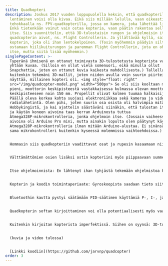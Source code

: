 ```yaml
---
title: Quadkopteri
description: Joskus 2017 vuoden loppupuolella keksin, että quadkopterilla
  lentäminen voisi olla kivaa. Eikä siis millään lelulla, vaan oikeasti
  tehokkaalla ns. FPV-quadkopterilla, jossa on kamera, joka lähettää livekuvaa.
  Enkä tietenkään voinut vain ostaa kopteria, vaan päätin rakentaa sellaisen
  itse. Siis suunnittelin, että 3D-tulostaisin rungon ja ohjelmoisin itse
  quadcopterin aivot, ns. Flight Controllerin. Ja yllättävää kyllä, sain tehtyä
  kopterin, joka oli ihan lentokelpoinen. (Tosin myöhemmin päädyin silti
  ostamaan hiilikuiturungon ja paremman Flight Controllerin, jota en ohjelmoinut
  itse, mutta siitä lisää myöhemmin.)
singlePageContent: >-
  Typeränä ihmisenä en ottanut toimivasta 3D-tulostetusta kopterista varmaan
  yhtään kuvaa. (Silloin en ollut vielä somenuori, eikä minulla ollut
  Snapchattia, joten en ottanut kuvia kaikesta mahdollisesta.) Tallella on
  kuitenkin tekemäni 3D-mallit, joten niiden avulla voin suurin piirtein
  näyttää, millainen kopteri oli. <img style="float: right"
  src="/img/quadcopter-model.png" width="500px"> Se oli siis kooltaan melko
  pieni, moottorin keskipisteestä vastakkaisessa kulmassa olevan moottorin
  keskipisteeseen noin 150 mm. Propellit olivat kolmen tuumaa halkaisijaltaan.
  Päällä oleva korkea kohta suojasi elektroniikkaa sekä kameraa ja videokuvan
  radiolähetintä. Olen pihi, joten suurin osa osista oli halvimpia mitä sain
  Hobbykingistä, ja kai ajattelin säästäväni siinäkin, että tulostan itse rungon
  ja käytän koneen aivoina taas kerran Arduinosta tuttua
  Atmega328P-mikrokontrolleria, jonka ohjelmoin itse. (Jossain vaiheessa koneen
  aivoina oli Arduino Pro mini, mutta ainakin lopulta olen päätynyt käyttämään
  Atmega328P-mikrokontrolleria ilman mitään Arduino-alustaa. Ei sinänsä väliä,
  sama mikrokontrolleri kuitenkin kyseessä molemmissa vaihtoehdoissa.)


  Hommasin siis quadkopteriin vaadittavat osat ja rupesin kasaamaan niistä toimivaa kokonaisuutta. Välttämättömiä elektroniikkaosia ei edes ole kauhean paljon: Flight Controller (tässä tapauksessa Atmega328P), 4xESC (Electronic Speed Controller (tarvitaan jotta voidaan ohjata harjattomia moottoreita), radiovastaanotin ja gyroskooppi. Gyroskooppina käytin MPU6050-moduulia, jossa on myös kiihtyvyysanturi. Gyroskooppi mittaa kopterin pyörimistä kolmessa suunnassa, mutta se kertoo vain pyörimisnopeuden, eikä siis kopterin absoluuttista asentoa. Tämä kuitenkin riittää, jos suunnittelee käyttävänsä kopteria ns. [Acro-modella](https://ardupilot.org/copter/docs/acro-mode.html), jossa kopterin asento pysyy samana, jos ohjaussauvoihin ei koske. Kiihtyvyysanturin avulla voi mitata kopterin absoluuttisen asennon painovoiman aiheuttaman alaspäin suuntautuvan voiman avulla. Yritinkin toteuttaa myös ns. Self-level-moden, jossa kopteri tasapainottaisi itsensä, jos irrottaa ohjaussauvoista. En kuitenkaan muistaakseni onnistunut tässä. Jotenkin moottoreiden aiheuttama tärinä teki kiihtyvyysmittarin lukemasta liian epävakaan ja en saanut asioita toimimaan. Acro-mode kuitenkin riitti minulle, koska kaikissa Youtube-videoissa, joita katsoin, ihmiset lensivät Acro-modella ja tekivät hienoja temppuja koptereillaan.


  Välttämättömien osien lisäksi ostin kopteriini myös piippaavaan summerin, jotta se voisi kertoa minulle piippausten avulla hyödyllistä tietoa. Piippausten avulla kopterin myös löytää, jos tipahtaa hallitsemattomasti johonkin keskelle peltoa. (On tärkeää aina lentää kopteria kaukana ihmisistä.) Lisäksi ostin bluetooth-moduulin, jotta pystyin helposti ja langattomasti muuttamaan quadkopterin lentoon vaikuttavia parametrejä.


  Itse ohjelmoinnista: En lähtenyt ihan tyhjästä tekemään ohjelmistoa kopteriini. Suurena apuna oli Joop Brokkingin tekemät [Youtube-videot](https://www.youtube.com/playlist?list=PL0K4VDicBzsibZqfa42DVxC8CGCMB7G2G), joissa hän rakentaa hyvin vastaavan laitteen. En kopioinut koodia häneltä, mutta hänen videonsa auttoivat ymmärtämään mitä tarvitaan toimivaan kopteriin, ja miten nämä ominaisuudet voisi toteuttaa. Pakko sanoa, että tästä koodista olen ehkä vähän ylpeä. Ihan vain sen takia että kopteri lensi (ei täydellisesti, mutta se lensi). Lisäksi tein myös koodista sellaisen, että sitä voi itse konfiguroida ja muuttaa asioita helposti config.h tiedoston avulla. Inspiraationa tähän oli varmasti 3D-tulostimeni käyttämän Marlin-ohjelmiston vastaava config-tiedosto.


  Kopterin ja koodin toimintaperiaate: Gyroskoopista saadaan tieto siitä, mikä on kopterin pyörimisnopeus x-, y-, ja z-akselien ympäri. Radiovastaanottimesta saadaan tieto siitä, mitä näiden arvojen haluttaisiin olevan. Sitten lasketaan hiukan matikkaa ja Flight Controller puhuu neljän ESC:n kanssa, jotka sitten säätävät moottorien nopeutta. "Hiukan matikkaa" tarkoittaa tässä tapauksessa [PID-säädintä](https://www.youtube.com/watch?v=JBvnB0279-Q). Linkki vie Joop Brokkingin videoon, jonka avulla taisin itse ymmärtää PID-säätimen käsitteen tarpeeksi hyvin, jotta pystyin ohjelmoimaan sellaisen. (Varmasti katsoin myös muita videoita ja luin tutoriaaleja.)


  Bluetoothin kautta pystyi säätämään PID-säätimen käyttämiä P-, I-, ja D-kertoimia eri akseleille ja myös muita koneen parametrejä. Näitä pystyi sitten myös tallentamaan mikrokontrollerin EEPROM-muistiin.


  Quadkopterin softan kirjoittaminen voi olla potentiaalisesti myös vaarallista hommaa: propellit pyörivät aika nopeasti, ja jos kopteri karkaa käsitä huonon softan takia, huonolla tuurilla voit aiheuttaa pahaakin vahinkoa itsellesi tai muille. Tottakai koitin tehdä softasta mahdollisimman turvallisen, ja siinä on joitakin turvaominaisuuksia esim. sitä varten, jos kopteri menettää yhteyden radiolähettimeen. Kehitysvaiheessa minulle tuli vain yksi vaaratilanne: Jossain vaiheessa moottorit menivät yhtäkkiä lähes täysille, ja tietenkin minulla oli tällöin myös propellit kiinni kopterissa. Olin silloin huoneessani ja onnekseni kopteri lensi hyllyni alle, ja hetken kuluttua moottorit rauhoittuivat. Jos kopteri olisi lentänyt esim. naamaani, jälki ei välttämättä olisi ollut kaunista. (Propellit ovat yllättävän teräviä ja pyörivät vinhaa vauhtia.) En nyt ihan tarkkaan muista mikä aiheutti ongelman, mutta muistaakseni se liittyi radiovastaanottimesta tulevan signaalin lukemiseen. Pienen ohjelmointivirheen takia muistaakseni jokin muuttuja sai hyvin erikoisen arvon välillä ja lähes satunnaisesti. Sain onneksi paikattua ongelman.


  Kuitenkin kirjoitan kopterista imperfektissä. Siihen on syynsä: 3D-tulostettu runko meni rikki jokaisessa kunnon törmäyksessä (niitä tulee paljon koska en osaa lentää kopteria). Itse kirjoitetulla ohjelmistolla kopteri lentää, mutta kyyti ei ole ihan kauhean tasaista. Nämä olivat pääsyyt siihen, miksi jossain vaiheessa päätin ostaa hiilikuiturungon ja vaihtaa 32-bittiseen STM32-mikrokontrolleriin, jossa ei pyörinyt itse kirjoittamani softa vaan [Betaflight](https://betaflight.com/), jonka tekemiseen on varmastikin käytetty aika paljon enemmän työtunteja kuin oman softani kirjoittamiseen käytin. Näiden muutosten jälkeen kyyti on ollut tasaisempaa. Ainoa ongelma on se, että kadotin itse motivaationi lentämiseen. Syynä varmaan se, että koko ajan minua innosti enemmän kopterin kehittäminen eikä sen lentäminen. En myöskään koskaan oppinut lentämään kopteria kovin hyvin. En olekaan kauheasti enää lentänyt kopteria, ja nyt mietin, pistäisinkö sen kenties myyntiin, vai löydänkö ehkä joskus taas motivaation lentää ja kehittää kopteriani.


  (kuvia ja video tulossa)


  [Linkki koodiin](https://github.com/jarvnp/quadcopter)
order: 3
---
```

